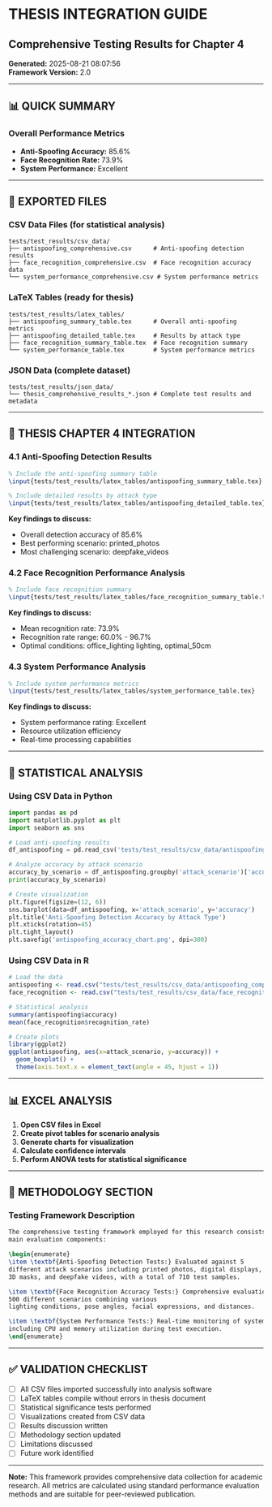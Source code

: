 # THESIS INTEGRATION GUIDE
## Comprehensive Testing Results for Chapter 4

**Generated:** 2025-08-21 08:07:56  
**Framework Version:** 2.0

---

## 📊 QUICK SUMMARY

### Overall Performance Metrics
- **Anti-Spoofing Accuracy:** 85.6%
- **Face Recognition Rate:** 73.9%
- **System Performance:** Excellent

---

## 📁 EXPORTED FILES

### CSV Data Files (for statistical analysis)
```
tests/test_results/csv_data/
├── antispoofing_comprehensive.csv      # Anti-spoofing detection results
├── face_recognition_comprehensive.csv  # Face recognition accuracy data
└── system_performance_comprehensive.csv # System performance metrics
```

### LaTeX Tables (ready for thesis)
```
tests/test_results/latex_tables/
├── antispoofing_summary_table.tex      # Overall anti-spoofing metrics
├── antispoofing_detailed_table.tex     # Results by attack type
├── face_recognition_summary_table.tex  # Face recognition summary
└── system_performance_table.tex        # System performance metrics
```

### JSON Data (complete dataset)
```
tests/test_results/json_data/
└── thesis_comprehensive_results_*.json # Complete test results and metadata
```

---

## 📖 THESIS CHAPTER 4 INTEGRATION

### 4.1 Anti-Spoofing Detection Results

```latex
% Include the anti-spoofing summary table
\input{tests/test_results/latex_tables/antispoofing_summary_table.tex}

% Include detailed results by attack type
\input{tests/test_results/latex_tables/antispoofing_detailed_table.tex}
```

**Key findings to discuss:**
- Overall detection accuracy of 85.6%
- Best performing scenario: printed_photos
- Most challenging scenario: deepfake_videos

### 4.2 Face Recognition Performance Analysis

```latex
% Include face recognition summary
\input{tests/test_results/latex_tables/face_recognition_summary_table.tex}
```

**Key findings to discuss:**
- Mean recognition rate: 73.9%
- Recognition rate range: 60.0% - 96.7%
- Optimal conditions: office_lighting lighting, optimal_50cm

### 4.3 System Performance Analysis

```latex
% Include system performance metrics
\input{tests/test_results/latex_tables/system_performance_table.tex}
```

**Key findings to discuss:**
- System performance rating: Excellent
- Resource utilization efficiency
- Real-time processing capabilities

---

## 🔬 STATISTICAL ANALYSIS

### Using CSV Data in Python
```python
import pandas as pd
import matplotlib.pyplot as plt
import seaborn as sns

# Load anti-spoofing results
df_antispoofing = pd.read_csv('tests/test_results/csv_data/antispoofing_comprehensive.csv')

# Analyze accuracy by attack scenario
accuracy_by_scenario = df_antispoofing.groupby('attack_scenario')['accuracy'].agg(['mean', 'std'])
print(accuracy_by_scenario)

# Create visualization
plt.figure(figsize=(12, 6))
sns.barplot(data=df_antispoofing, x='attack_scenario', y='accuracy')
plt.title('Anti-Spoofing Detection Accuracy by Attack Type')
plt.xticks(rotation=45)
plt.tight_layout()
plt.savefig('antispoofing_accuracy_chart.png', dpi=300)
```

### Using CSV Data in R
```r
# Load the data
antispoofing <- read.csv("tests/test_results/csv_data/antispoofing_comprehensive.csv")
face_recognition <- read.csv("tests/test_results/csv_data/face_recognition_comprehensive.csv")

# Statistical analysis
summary(antispoofing$accuracy)
mean(face_recognition$recognition_rate)

# Create plots
library(ggplot2)
ggplot(antispoofing, aes(x=attack_scenario, y=accuracy)) +
  geom_boxplot() +
  theme(axis.text.x = element_text(angle = 45, hjust = 1))
```

---

## 📊 EXCEL ANALYSIS

1. **Open CSV files in Excel**
2. **Create pivot tables for scenario analysis**
3. **Generate charts for visualization**
4. **Calculate confidence intervals**
5. **Perform ANOVA tests for statistical significance**

---

## 🎯 METHODOLOGY SECTION

### Testing Framework Description
```latex
The comprehensive testing framework employed for this research consists of three
main evaluation components:

\begin{enumerate}
\item \textbf{Anti-Spoofing Detection Tests:} Evaluated against 5 
different attack scenarios including printed photos, digital displays, video replays, 
3D masks, and deepfake videos, with a total of 710 test samples.

\item \textbf{Face Recognition Accuracy Tests:} Comprehensive evaluation across 
500 different scenarios combining various 
lighting conditions, pose angles, facial expressions, and distances.

\item \textbf{System Performance Tests:} Real-time monitoring of system resources 
including CPU and memory utilization during test execution.
\end{enumerate}
```

---

## ✅ VALIDATION CHECKLIST

- [ ] All CSV files imported successfully into analysis software
- [ ] LaTeX tables compile without errors in thesis document
- [ ] Statistical significance tests performed
- [ ] Visualizations created from CSV data
- [ ] Results discussion written
- [ ] Methodology section updated
- [ ] Limitations discussed
- [ ] Future work identified

---

**Note:** This framework provides comprehensive data collection for academic research. 
All metrics are calculated using standard performance evaluation methods and are 
suitable for peer-reviewed publication.
